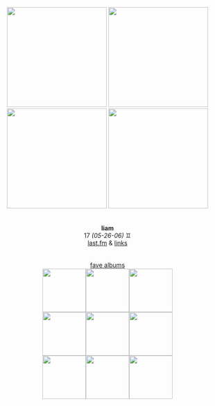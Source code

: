 <div align="center">
<img src ="https://lastfm.freetls.fastly.net/i/u/770x0/7d97e750506302e7a7358a14d0b52a2e.jpg#7d97e750506302e7a7358a14d0b52a2e" height="230px"> <img src ="https://lastfm.freetls.fastly.net/i/u/770x0/45aeae883e788ebb932eb05f602fccc5.jpg#45aeae883e788ebb932eb05f602fccc5" height="230px"> <img src ="https://lastfm.freetls.fastly.net/i/u/770x0/9c6d8fcbddd8938b4aa1befc7730024a.jpg#9c6d8fcbddd8938b4aa1befc7730024a" height="230px"> <img src ="https://lastfm.freetls.fastly.net/i/u/770x0/e85cd292fdae3907095e06b22da98882.jpg#e85cd292fdae3907095e06b22da98882" height="230px"> 
</div><br><br>
<div align="center">
<b>liam</b><br>
17 <i>(05-26-06)</i> ♊︎<br>
  <a href="https://www.last.fm/user/cogyxx">last.fm</a> & <a href="https://rentry.co/cogy">links</a>
</div><br>
<br>
<div align="center">
<u>fave albums</u><br>
<img src ="https://lastfm.freetls.fastly.net/i/u/770x0/580a3b4520c832a8c5c43a6277445dbf.jpg#580a3b4520c832a8c5c43a6277445dbf" height="100px"><img src ="https://lastfm.freetls.fastly.net/i/u/770x0/af30ada169e7f28c4a53ec504e9a9bea.jpg#af30ada169e7f28c4a53ec504e9a9bea" height="100px"><img src ="https://lastfm.freetls.fastly.net/i/u/770x0/b677297b5fdeacf9a4cb8c970c0ff089.jpg#b677297b5fdeacf9a4cb8c970c0ff089" height="100px"><br>
<img src="https://lastfm.freetls.fastly.net/i/u/770x0/4a0cb39b8bb4056c1fb00ec591f4f0d0.jpg#4a0cb39b8bb4056c1fb00ec591f4f0d0" height="100px"><img src="https://lastfm.freetls.fastly.net/i/u/770x0/6dbd558731de81c2db77abcb1d6827f9.jpg#6dbd558731de81c2db77abcb1d6827f9" height="100px"><img src="https://lastfm.freetls.fastly.net/i/u/770x0/0bd75b9d39e84a130af3996ad1d33528.jpg#0bd75b9d39e84a130af3996ad1d33528" height="100px"><br>
<img src="https://lastfm.freetls.fastly.net/i/u/770x0/9c33cad2069b671085e24a03e83cecd0.jpg#9c33cad2069b671085e24a03e83cecd0" height="100px"><img src="https://lastfm.freetls.fastly.net/i/u/770x0/a65f3b8ead9cd8b23042aa0d37a9bbcb.jpg#a65f3b8ead9cd8b23042aa0d37a9bbcb" height="100px"><img src="https://lastfm.freetls.fastly.net/i/u/770x0/8e29041b77c4faae53f55f5e51a0e393.jpg#8e29041b77c4faae53f55f5e51a0e393" height="100px">
</div><br>

